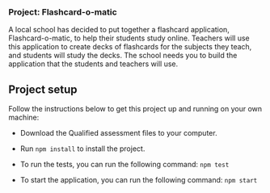 ### Project: Flashcard-o-matic

A local school has decided to put together a flashcard application, Flashcard-o-matic, to help their students study online. Teachers will use this application to create decks of flashcards for the subjects they teach, and students will study the decks. The school needs you to build the application that the students and teachers will use.

## Project setup
Follow the instructions below to get this project up and running on your own machine:
- Download the Qualified assessment files to your computer.
- Run `npm install` to install the project.

- To run the tests, you can run the following command:
```npm test```

- To start the application, you can run the following command:
```npm start```